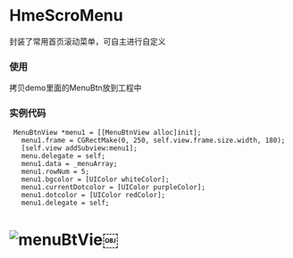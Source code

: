 # HmeScroMenu
封装了常用首页滚动菜单，可自主进行自定义
### 使用
拷贝demo里面的MenuBtn放到工程中
### 实例代码
 ```
  MenuBtnView *menu1 = [[MenuBtnView alloc]init];
    menu1.frame = CGRectMake(0, 250, self.view.frame.size.width, 180);
    [self.view addSubview:menu1];
    menu.delegate = self;
    menu1.data = _menuArray;
    menu1.rowNum = 5;
    menu1.bgcolor = [UIColor whiteColor];
    menu1.currentDotcolor = [UIColor purpleColor];
    menu1.dotcolor = [UIColor redColor];
    menu1.delegate = self;
```

<h1 id="toc_0"><img src="media/14952486772382/menuBtView.png" alt="menuBtVie"/>￼</h1>
